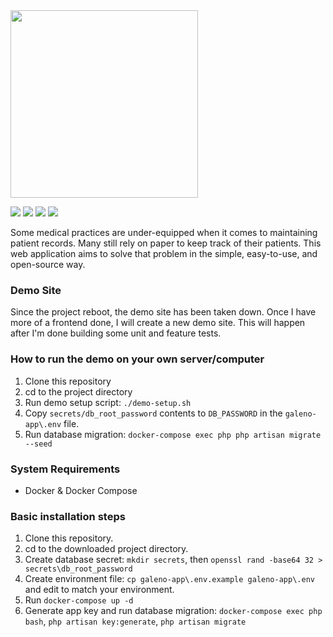 <img src='https://github.com/junelsolis/medicoffice/blob/master/galeno-logo.svg' width='300'>

![](https://img.shields.io/github/license/junelsolis/galeno)
![](https://img.shields.io/github/issues/junelsolis/galeno)
![](https://img.shields.io/github/stars/junelsolis/galeno)
![](https://img.shields.io/github/languages/top/junelsolis/galeno)

Some medical practices are under-equipped when it comes to maintaining patient records. Many still rely on paper to keep track of their patients. This web application aims to solve that problem in the simple, easy-to-use, and open-source way.

### Demo Site
Since the project reboot, the demo site has been taken down. Once I have more of a frontend done, I will create a new demo site. This will happen after I'm done building some unit and feature tests.

### How to run the demo on your own server/computer
1. Clone this repository
1. cd to the project directory
1. Run demo setup script: `./demo-setup.sh`
1. Copy `secrets/db_root_password` contents to `DB_PASSWORD` in the `galeno-app\.env` file.
1. Run database migration: `docker-compose exec php php artisan migrate --seed`


### System Requirements
* Docker & Docker Compose

### Basic installation steps
1. Clone this repository.
1. cd to the downloaded project directory.
1. Create database secret: `mkdir secrets`, then `openssl rand -base64 32 > secrets\db_root_password`
1. Create environment file: `cp galeno-app\.env.example galeno-app\.env` and edit to match your environment.
1. Run `docker-compose up -d`
1. Generate app key and run database migration: `docker-compose exec php bash`, `php artisan key:generate`, `php artisan migrate`

